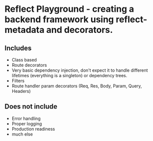 # Reflect Playground - creating a backend framework using reflect-metadata and decorators.

## Includes

 - Class based
 - Route decorators
 - Very basic dependency injection, don't expect it to handle different lifetimes (everything is a singleton) or dependency trees.
 - Filters
 - Route handler param decorators (Req, Res, Body, Param, Query, Headers)

## Does not include
 - Error handling
 - Proper logging
 - Production readiness
 - much else

